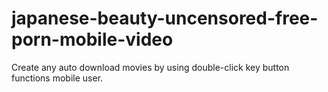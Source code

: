 # japanese-beauty-uncensored-free-porn-mobile-video
Create any auto download movies by using  double-click key button functions mobile user.
